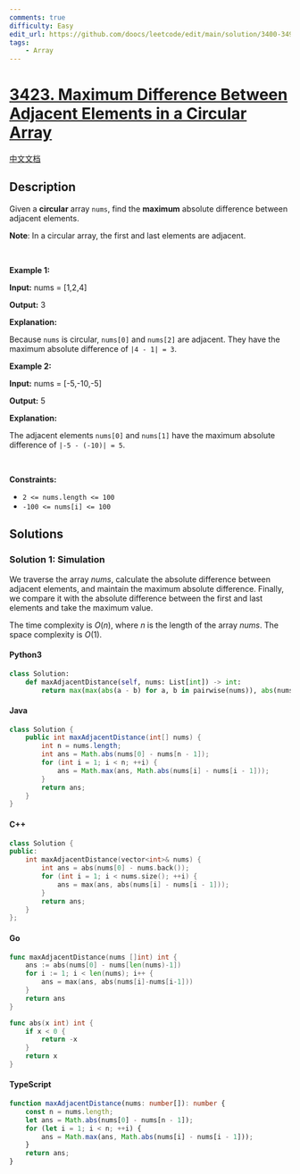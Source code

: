 ```yaml
---
comments: true
difficulty: Easy
edit_url: https://github.com/doocs/leetcode/edit/main/solution/3400-3499/3423.Maximum%20Difference%20Between%20Adjacent%20Elements%20in%20a%20Circular%20Array/README_EN.md
tags:
    - Array
---
```


<!-- problem:start -->

# [3423. Maximum Difference Between Adjacent Elements in a Circular Array](https://leetcode.com/problems/maximum-difference-between-adjacent-elements-in-a-circular-array)

[中文文档](/solution/3400-3499/3423.Maximum%20Difference%20Between%20Adjacent%20Elements%20in%20a%20Circular%20Array/README.md)

## Description

<!-- description:start -->

<p>Given a <strong>circular</strong> array <code>nums</code>, find the <b>maximum</b> absolute difference between adjacent elements.</p>

<p><strong>Note</strong>: In a circular array, the first and last elements are adjacent.</p>

<p>&nbsp;</p>
<p><strong class="example">Example 1:</strong></p>

<div class="example-block">
<p><strong>Input:</strong> <span class="example-io">nums = [1,2,4]</span></p>

<p><strong>Output:</strong> <span class="example-io">3</span></p>

<p><strong>Explanation:</strong></p>

<p>Because <code>nums</code> is circular, <code>nums[0]</code> and <code>nums[2]</code> are adjacent. They have the maximum absolute difference of <code>|4 - 1| = 3</code>.</p>
</div>

<p><strong class="example">Example 2:</strong></p>

<div class="example-block">
<p><strong>Input:</strong> <span class="example-io">nums = [-5,-10,-5]</span></p>

<p><strong>Output:</strong> <span class="example-io">5</span></p>

<p><strong>Explanation:</strong></p>

<p>The adjacent elements <code>nums[0]</code> and <code>nums[1]</code> have the maximum absolute difference of <code>|-5 - (-10)| = 5</code>.</p>
</div>

<p>&nbsp;</p>
<p><strong>Constraints:</strong></p>

<ul>
	<li><code>2 &lt;= nums.length &lt;= 100</code></li>
	<li><code>-100 &lt;= nums[i] &lt;= 100</code></li>
</ul>

<!-- description:end -->

## Solutions

<!-- solution:start -->

### Solution 1: Simulation

We traverse the array $\textit{nums}$, calculate the absolute difference between adjacent elements, and maintain the maximum absolute difference. Finally, we compare it with the absolute difference between the first and last elements and take the maximum value.

The time complexity is $O(n)$, where $n$ is the length of the array $\textit{nums}$. The space complexity is $O(1)$.

<!-- tabs:start -->

#### Python3

```python
class Solution:
    def maxAdjacentDistance(self, nums: List[int]) -> int:
        return max(max(abs(a - b) for a, b in pairwise(nums)), abs(nums[0] - nums[-1]))
```

#### Java

```java
class Solution {
    public int maxAdjacentDistance(int[] nums) {
        int n = nums.length;
        int ans = Math.abs(nums[0] - nums[n - 1]);
        for (int i = 1; i < n; ++i) {
            ans = Math.max(ans, Math.abs(nums[i] - nums[i - 1]));
        }
        return ans;
    }
}
```

#### C++

```cpp
class Solution {
public:
    int maxAdjacentDistance(vector<int>& nums) {
        int ans = abs(nums[0] - nums.back());
        for (int i = 1; i < nums.size(); ++i) {
            ans = max(ans, abs(nums[i] - nums[i - 1]));
        }
        return ans;
    }
};
```

#### Go

```go
func maxAdjacentDistance(nums []int) int {
	ans := abs(nums[0] - nums[len(nums)-1])
	for i := 1; i < len(nums); i++ {
		ans = max(ans, abs(nums[i]-nums[i-1]))
	}
	return ans
}

func abs(x int) int {
	if x < 0 {
		return -x
	}
	return x
}
```

#### TypeScript

```ts
function maxAdjacentDistance(nums: number[]): number {
    const n = nums.length;
    let ans = Math.abs(nums[0] - nums[n - 1]);
    for (let i = 1; i < n; ++i) {
        ans = Math.max(ans, Math.abs(nums[i] - nums[i - 1]));
    }
    return ans;
}
```

<!-- tabs:end -->

<!-- solution:end -->

<!-- problem:end -->
